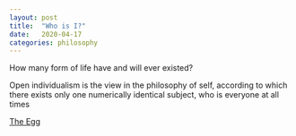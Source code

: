 ```yaml
---
layout: post
title:  "Who is I?"
date:   2020-04-17
categories: philosophy
---
```


How many form of life have and will ever existed?

Open individualism is the view in the philosophy of self, according to which there exists only one numerically identical subject, who is everyone at all times

<div class="center">
    <a href="http://www.galactanet.com/oneoff/theegg_mod.html" target=_blank>The Egg</a>
</div>

<blockquote>
</blockquote>